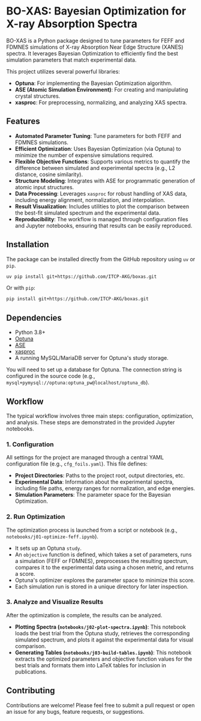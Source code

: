 # BO-XAS: Bayesian Optimization for X-ray Absorption Spectra

BO-XAS is a Python package designed to tune parameters for FEFF and FDMNES simulations of X-ray Absorption Near Edge Structure (XANES) spectra. It leverages Bayesian Optimization to efficiently find the best simulation parameters that match experimental data.

This project utilizes several powerful libraries:
- **Optuna**: For implementing the Bayesian Optimization algorithm.
- **ASE (Atomic Simulation Environment)**: For creating and manipulating crystal structures.
- **xasproc**: For preprocessing, normalizing, and analyzing XAS spectra.

## Features

- **Automated Parameter Tuning**: Tune parameters for both FEFF and FDMNES simulations.
- **Efficient Optimization**: Uses Bayesian Optimization (via Optuna) to minimize the number of expensive simulations required.
- **Flexible Objective Functions**: Supports various metrics to quantify the difference between simulated and experimental spectra (e.g., L2 distance, cosine similarity).
- **Structure Modeling**: Integrates with ASE for programmatic generation of atomic input structures.
- **Data Processing**: Leverages `xasproc` for robust handling of XAS data, including energy alignment, normalization, and interpolation.
- **Result Visualization**: Includes utilities to plot the comparison between the best-fit simulated spectrum and the experimental data.
- **Reproducibility**: The workflow is managed through configuration files and Jupyter notebooks, ensuring that results can be easily reproduced.

## Installation

The package can be installed directly from the GitHub repository using `uv` or `pip`.

```bash
uv pip install git+https://github.com/ITCP-AKG/boxas.git
```

Or with `pip`:

```bash
pip install git+https://github.com/ITCP-AKG/boxas.git
```

## Dependencies

- Python 3.8+
- [Optuna](https://optuna.org/)
- [ASE](https://wiki.fysik.dtu.dk/ase/)
- [xasproc](https://github.com/ITCP-AKG/xasproc)
- A running MySQL/MariaDB server for Optuna's study storage.

You will need to set up a database for Optuna. The connection string is configured in the source code (e.g., `mysql+pymysql://optuna:optuna_pw@localhost/optuna_db`).

## Workflow

The typical workflow involves three main steps: configuration, optimization, and analysis. These steps are demonstrated in the provided Jupyter notebooks.

### 1. Configuration

All settings for the project are managed through a central YAML configuration file (e.g., `cfg_foils.yaml`). This file defines:
- **Project Directories**: Paths to the project root, output directories, etc.
- **Experimental Data**: Information about the experimental spectra, including file paths, energy ranges for normalization, and edge energies.
- **Simulation Parameters**: The parameter space for the Bayesian Optimization.

### 2. Run Optimization

The optimization process is launched from a script or notebook (e.g., `notebooks/j01-optimize-feff.ipynb`).
- It sets up an Optuna `study`.
- An `objective` function is defined, which takes a set of parameters, runs a simulation (FEFF or FDMNES), preprocesses the resulting spectrum, compares it to the experimental data using a chosen metric, and returns a score.
- Optuna's optimizer explores the parameter space to minimize this score.
- Each simulation run is stored in a unique directory for later inspection.

### 3. Analyze and Visualize Results

After the optimization is complete, the results can be analyzed.
- **Plotting Spectra (`notebooks/j02-plot-spectra.ipynb`)**: This notebook loads the best trial from the Optuna study, retrieves the corresponding simulated spectrum, and plots it against the experimental data for visual comparison.
- **Generating Tables (`notebooks/j03-build-tables.ipynb`)**: This notebook extracts the optimized parameters and objective function values for the best trials and formats them into LaTeX tables for inclusion in publications.

## Contributing

Contributions are welcome! Please feel free to submit a pull request or open an issue for any bugs, feature requests, or suggestions.